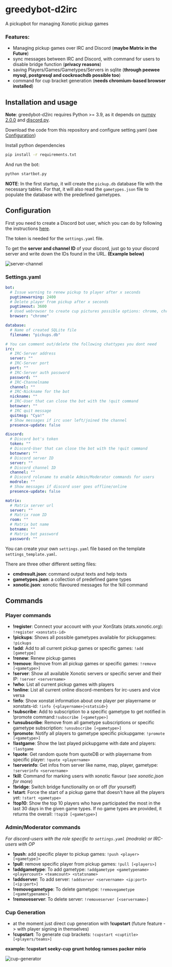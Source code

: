 # greedybot-d2irc
A pickupbot for managing Xonotic pickup games

### Features:
- Managing pickup games over IRC and Discord (**maybe Matrix in the Future**)
- sync messages between IRC and Discord, with command for users to disable bridge function (**privacy reasons**)
- saving Players/Games/Gametypes/Servers in sqlite (**through peewee mysql, postgresql and cockroachdb possible too**)
- command for cup bracket generation (**needs chromium-based browser installed**)

## Installation and usage

**Note**: greedybot-d2irc requires Python >= 3.9, as it depends on [numpy 2.0.0](https://numpy.org/) and [discord.py](https://github.com/Rapptz/discord.py).

Download the code from this repository and configure setting.yaml (see [Configuration](https://github.com/Seekfried/greedybot-d2irc#configuration))

Install python dependencies
```bash
pip install -r requirements.txt
```

And run the bot:
```bash
python startbot.py
```

**NOTE**: In the first startup, it will create the `pickup.db` database file with the necessary tables. For
that, it will also read the `gametypes.json` file to populate the database with the predefined gametypes.

## Configuration

First you need to create a Discord bot user, which you can do by following the instructions [here](https://github.com/reactiflux/discord-irc/wiki/Creating-a-discord-bot-&-getting-a-token).

The token is needed for the `settings.yaml` file.

To get the **server and channel ID** of your discord, just go to your discord server and write down the IDs found in the URL. **(Example below)**

![server-channel](https://i.imgur.com/MUbxESc.png)

### Settings.yaml
```yaml
bot:
  # Issue warning to renew pickup to player after x seconds
  pugtimewarning: 2400 
  # Delete player from pickup after x seconds
  pugtimeout: 3600
  # Used webrowser to create cup pictures possible options: chrome, chromium or edge
  browser: "chrome"

database:
  # Name of created SQLite file
  filename: "pickups.db"

# You can comment out/delete the following chattypes you dont need
irc:
  # IRC-Server address
  server: ""
  # IRC-Server port
  port: ""
  # IRC-Server auth password
  password: ""
  # IRC-Channelname
  channel: ""
  # IRC-Nickname for the bot
  nickname: ""
  # IRC-User that can close the bot with the !quit command
  botowner: ""
  # IRC quit message
  quitmsg: "Cya!"
  # Show messages if irc user left/joined the channel
  presence-update: false

discord:
  # Discord bot's token
  token: ""
  # Discord-User that can close the bot with the !quit command
  botowner: ""
  # Discord server ID
  server: ""
  # Discord channel ID
  channel: ""
  # Discord rolename to enable Admin/Moderator commands for users
  modrole: ""
  # Show messages if discord user goes offline/online
  presence-update: false

matrix:
  # Matrix server url
  server: ""
  # Matrix room ID
  room: ""
  # Matrix bot name
  botname: ""
  # Matrix bot password
  password: ""
```

You can create your own `settings.yaml` file based on the template `settings_template.yaml`.

There are three other different setting files:
- **cmdresult.json**: command output texts and help texts
- **gametypes.json**: a collection of predefined game types 
- **xonotic.json**: xonotic flavoured messages for the !kill command

## Commands

### Player commands
- **!register**: Connect your account with your XonStats (stats.xonotic.org): `!register <xonstats-id>`
- **!pickups**: Shows all possible gametypes available for pickupgames: `!pickups`
- **!add**: Add to all current pickup games or specific games: `!add [gametype]`
- **!renew**: Renew pickup games
- **!remove**: Remove from all pickup games or specific games: `!remove [<gametype>]`
- **!server**: Show all available Xonotic servers or specific server and their IP: `!server <servername>`
- **!who**: List all current pickup games with players
- **!online**: List all current online discord-members for irc-users and vice versa
- **!info**: Show xonstat information about one player per playername or xonstats-id: `!info {<playername>|<statsid>}`
- **!subscribe**: Add to subscription to a specific gametype to get notified in !promote command:`!subscribe [<gametype>]`
- **!unsubscribe**: Remove from all gametype subscriptions or specific gametype subscription: `!unsubscribe [<gametype>]`
- **!promote**: Notify all players to gametype specific pickupgame: `!promote [<gametype>]`
- **!lastgame**: Show the last played pickupgame with date and players: `!lastgame`
- **!quote**: Get random quote from quoteDB or with playername from specific player: `!quote <playername>`
- **!serverinfo**: Get infos from server like name, map, player, gametype: `!serverinfo <servername>`
- **!kill**: Command for marking users with xonotic flavour (*see xonotic.json for more*)
- **!bridge**: Switch bridge functionality on or off (for yourself)
- **!start**: Force the start of a pickup game that doesn't have all the players yet: `!start <gametype>`
- **!top10**: Show the top 10 players who have participated the most in the last 30 days in the given game types. If no game types are provided, it returns the overall: `!top10 [<gametype>]`

### Admin/Moderator commands
*For discord-users with the role specific to `settings.yaml` (modrole) or IRC-users with OP*
- **!push**: add specific player to pickup games: `!push <player> [<gametype]>`
- **!pull**: remove specific player from pickup games: `!pull [<players>]`
- **!addgametype**: To add gametype: `!addgametype <gametypename> <playercount> <teamcount> <statsname>`
- **!addserver**: To add server: `!addserver <servername> <ip:port> [<ip:port>]`
- **!removegametype**: To delete gametype: `!removegametype [<gametypename>]`
- **!removeserver**: To delete server: `!removeserver [<servername>]`

### Cup Generation
- at the moment just direct cup generation with **!cupstart** (future feature -> with player signing in themselves)
- **!cupstart**: To generate cup brackets: `!cupstart <cuptitle> [<players/teams>]`

**example: !cupstart seeky-cup grunt hotdog ramses packer mirio**

![cup-generator](https://i.imgur.com/XqH5OXm.png)
